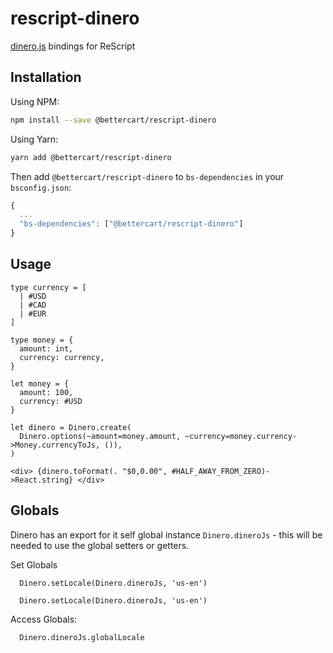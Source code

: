 
# rescript-dinero

[dinero.js](https://dinerojs.com/) bindings for ReScript

## Installation

Using NPM:

```sh
npm install --save @bettercart/rescript-dinero
```

Using Yarn:

```sh
yarn add @bettercart/rescript-dinero
```

Then add `@bettercart/rescript-dinero` to `bs-dependencies` in your `bsconfig.json`:
```js
{
  ...
  "bs-dependencies": ["@bettercart/rescript-dinero"]
}
```

## Usage 

```res
type currency = [
  | #USD
  | #CAD
  | #EUR
]

type money = {
  amount: int,
  currency: currency,
}

let money = {
  amount: 100,
  currency: #USD
}

let dinero = Dinero.create(
  Dinero.options(~amount=money.amount, ~currency=money.currency->Money.currencyToJs, ()),
)

<div> {dinero.toFormat(. "$0,0.00", #HALF_AWAY_FROM_ZERO)->React.string} </div>
```

## Globals

Dinero has an export for it self global instance `Dinero.dineroJs` - this will be needed to use the global setters or getters.


Set Globals
```res
  Dinero.setLocale(Dinero.dineroJs, 'us-en')
  
  Dinero.setLocale(Dinero.dineroJs, 'us-en')
```

Access Globals:

```res
  Dinero.dineroJs.globalLocale
```
